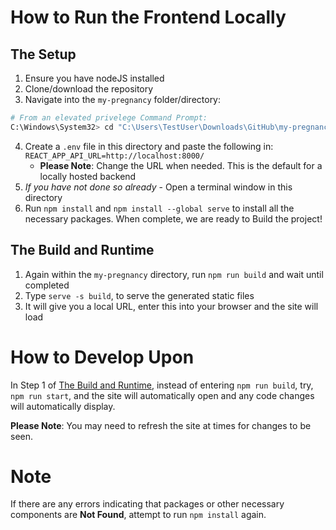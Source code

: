 # How to Run the Frontend Locally
## The Setup 
1. Ensure you have nodeJS installed
2. Clone/download the repository
3. Navigate into the `my-pregnancy` folder/directory:
```bash
# From an elevated privelege Command Prompt:
C:\Windows\System32> cd "C:\Users\TestUser\Downloads\GitHub\my-pregnancy-react\my-pregnancy"
```
4. Create a `.env` file in this directory and paste the following in: `REACT_APP_API_URL=http://localhost:8000/`
    - **Please Note**: Change the URL when needed. This is the default for a locally hosted backend
5. _If you have not done so already_ - Open a terminal window in this directory
6. Run `npm install` and `npm install --global serve` to install all the necessary packages. When complete, we are ready to Build the project!

## The Build and Runtime
1. Again within the `my-pregnancy` directory, run `npm run build` and wait until completed
3. Type `serve -s build`, to serve the generated static files
4. It will give you a local URL, enter this into your browser and the site will load

# How to Develop Upon
In Step 1 of [The Build and Runtime](#the-build-and-runtime), instead of entering `npm run build`, try, `npm run start`, and the site will automatically open and any code changes will automatically display. 

**Please Note**: You may need to refresh the site at times for changes to be seen.

# Note
If there are any errors indicating that packages or other necessary components are **Not Found**, attempt to run `npm install` again.